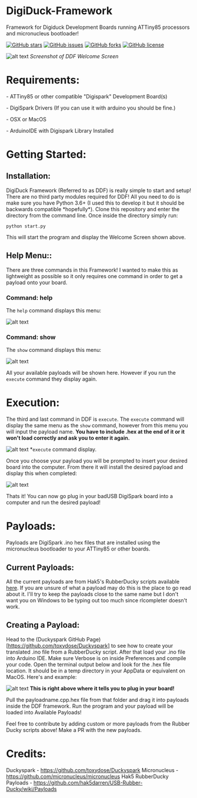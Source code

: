 # DigiDuck-Framework
Framework for Digiduck Development Boards running ATTiny85 processors and micronucleus bootloader!

[![GitHub stars](https://img.shields.io/github/stars/M4cs/DigiDuck-Framework.svg?style=popout-square)](https://github.com/M4cs/DigiDuck-Framework/stars)
[![GitHub issues](https://img.shields.io/github/issues/M4cs/DigiDuck-Framework.svg?style=popout-square)](https://github.com/M4cs/DigiDuck-Framework/issues)
[![GitHub forks](https://img.shields.io/github/forks/M4cs/DigiDuck-Framework.svg?style=popout-square)](https://github.com/M4cs/DigiDuck-Framework/forks)
[![GitHub license](https://img.shields.io/github/license/M4cs/DigiDuck-Framework.svg?style=popout-square)](https://github.com/M4cs/DigiDuck-Framework/license)

![alt text](https://image.prntscr.com/image/qoCpe24JSxu_HXqqLh38Ig.png)
*Screenshot of DDF Welcome Screen*

# Requirements:

\- ATTiny85 or other compatible "Digispark" Development Board(s)

\- DigiSpark Drivers (If you can use it with arduino you should be fine.)

\- OSX or MacOS

\- ArduinoIDE with Digispark Library Installed

# Getting Started:

## Installation:
DigiDuck Framework (Referred to as DDF) is really simple to start and setup! There are no third party modules required for DDF! All you need to do is make sure you have Python 3.6+ (I used this to develop it but it should be backwards compatible \*hopefully*). Clone this repository and enter the directory from the command line. Once inside the directory simply run:
```
python start.py
```
This will start the program and display the Welcome Screen shown above.

## Help Menu::

There are three commands in this Framework! I wanted to make this as lightweight as possible so it only requires one command in order to get a payload onto your board.

### Command: help

The `help` command displays this menu:

![alt text](https://image.prntscr.com/image/_vZ-uxgjQIuVNDqsxyET2A.png)

### Command: show

The `show` command displays this menu:

![alt text](https://image.prntscr.com/image/5UqLySZOR8_TB4QWAVSvfA.png)

All your available payloads will be shown here. However if you run the `execute` command they display again.

# Execution:

The third and last command in DDF is `execute`. The `execute` command will display the same menu as the `show` command, however from this menu you will input the payload name. **You have to include .hex at the end of it or it won't load correctly and ask you to enter it again.**

![alt text](https://image.prntscr.com/image/uqO41EyaQ5aIcugjjLL1qg.png)
*`execute` command display.

Once you choose your payload you will be prompted to insert your desired board into the computer. From there it will install the desired payload and display this when completed:

![alt text](https://image.prntscr.com/image/zloRT7FPSX684BlUrwuXIA.png)

Thats it! You can now go plug in your badUSB DigiSpark board into a computer and run the desired payload!

# Payloads:

Payloads are DigiSpark .ino hex files that are installed using the micronucleus bootloader to your ATTiny85 or other boards.

## Current Payloads:

All the current payloads are from Hak5's RubberDucky scripts available [here](https://github.com/hak5darren/USB-Rubber-Ducky/wiki/Payloads). If you are unsure of what a payload may do this is the place to go read about it. I'll try to keep the payloads close to the same name but I don't want you on Windows to be typing out too much since rlcompleter doesn't work.

## Creating a Payload:

Head to the (Duckyspark GitHub Page)[https://github.com/toxydose/Duckyspark] to see how to create your translated .ino file from a RubberDucky script. After that load your .ino file into Arduino IDE. Make sure Verbose is on inside Preferences and compile your code. Open the terminal output below and look for the .hex file location. It should be in a temp directory in your AppData or equivalent on MacOS. Here's and example:

![alt text](https://image.prntscr.com/image/Np6QYpxeSmu-TwzOomXBOQ.png)
**This is right above where it tells you to plug in your board!**

Pull the payloadname.cpp.hex file from that folder and drag it into payloads inside the DDF framework. Run the program and your payload will be loaded into Available Payloads! 

Feel free to contribute by adding custom or more payloads from the Rubber Ducky scripts above! Make a PR with the new payloads.

# Credits:

Duckyspark - https://github.com/toxydose/Duckyspark
Micronucleus - https://github.com/micronucleus/micronucleus
Hak5 RubberDucky Payloads - https://github.com/hak5darren/USB-Rubber-Ducky/wiki/Payloads
